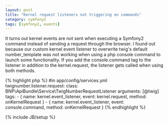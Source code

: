 ```yaml
---
layout: post
title: "Kernel request listeners not triggering on commands"
category: symfony2
tags: [symfony2, events]
---
```


It turns out kernel events are not sent when executing a Symfony2 command instead of sending a request through the browser. I found out because our custom kernel event listener to overwrite twig's default number_template was not working when using a php console command to launch some functionality. If you add the console.command tag to the listener in addition to the kernel.request, the listener gets called when using both methods.

{% highlight php %}
    #in app/config/services.yml
    twignumber.listener.request:
        class: BNP\ApiBundle\Service\TwigNumberRequestListener
        arguments: [@twig]
        tags:
            - { name: kernel.event_listener, event: kernel.request, method: onKernelRequest }
            - { name: kernel.event_listener, event: console.command, method: onKernelRequest }
{% endhighlight %}

{% include JB/setup %}

